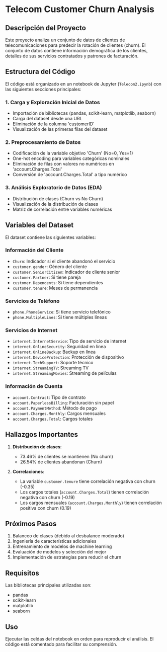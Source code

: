 # Telecom Customer Churn Analysis

## Descripción del Proyecto

Este proyecto analiza un conjunto de datos de clientes de telecomunicaciones para predecir la rotación de clientes (churn). El conjunto de datos contiene información demográfica de los clientes, detalles de sus servicios contratados y patrones de facturación.

## Estructura del Código

El código está organizado en un notebook de Jupyter (`Telecom2.ipynb`) con las siguientes secciones principales:

### 1. Carga y Exploración Inicial de Datos
- Importación de bibliotecas (pandas, scikit-learn, matplotlib, seaborn)
- Carga del dataset desde una URL
- Eliminación de la columna 'customerID'
- Visualización de las primeras filas del dataset

### 2. Preprocesamiento de Datos
- Codificación de la variable objetivo 'Churn' (No=0, Yes=1)
- One-hot encoding para variables categóricas nominales
- Eliminación de filas con valores no numéricos en 'account.Charges.Total'
- Conversión de 'account.Charges.Total' a tipo numérico

### 3. Análisis Exploratorio de Datos (EDA)
- Distribución de clases (Churn vs No Churn)
- Visualización de la distribución de clases
- Matriz de correlación entre variables numéricas

## Variables del Dataset

El dataset contiene las siguientes variables:

### Información del Cliente
- `Churn`: Indicador si el cliente abandonó el servicio
- `customer.gender`: Género del cliente
- `customer.SeniorCitizen`: Indicador de cliente senior
- `customer.Partner`: Si tiene pareja
- `customer.Dependents`: Si tiene dependientes
- `customer.tenure`: Meses de permanencia

### Servicios de Teléfono
- `phone.PhoneService`: Si tiene servicio telefónico
- `phone.MultipleLines`: Si tiene múltiples líneas

### Servicios de Internet
- `internet.InternetService`: Tipo de servicio de internet
- `internet.OnlineSecurity`: Seguridad en línea
- `internet.OnlineBackup`: Backup en línea
- `internet.DeviceProtection`: Protección de dispositivo
- `internet.TechSupport`: Soporte técnico
- `internet.StreamingTV`: Streaming TV
- `internet.StreamingMovies`: Streaming de películas

### Información de Cuenta
- `account.Contract`: Tipo de contrato
- `account.PaperlessBilling`: Facturación sin papel
- `account.PaymentMethod`: Método de pago
- `account.Charges.Monthly`: Cargos mensuales
- `account.Charges.Total`: Cargos totales

## Hallazgos Importantes

1. **Distribución de clases**: 
   - 73.46% de clientes se mantienen (No churn)
   - 26.54% de clientes abandonan (Churn)

2. **Correlaciones**:
   - La variable `customer.tenure` tiene correlación negativa con churn (-0.35)
   - Los cargos totales (`account.Charges.Total`) tienen correlación negativa con churn (-0.19)
   - Los cargos mensuales (`account.Charges.Monthly`) tienen correlación positiva con churn (0.19)

## Próximos Pasos

1. Balanceo de clases (debido al desbalance moderado)
2. Ingeniería de características adicionales
3. Entrenamiento de modelos de machine learning
4. Evaluación de modelos y selección del mejor
5. Implementación de estrategias para reducir el churn

## Requisitos

Las bibliotecas principales utilizadas son:
- pandas
- scikit-learn
- matplotlib
- seaborn

## Uso

Ejecutar las celdas del notebook en orden para reproducir el análisis. El código está comentado para facilitar su comprensión.

